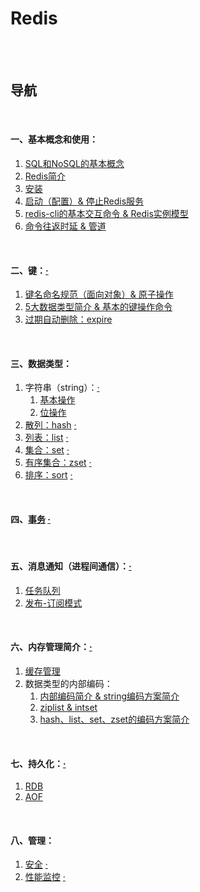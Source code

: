 # Redis

<br><br>

## 导航

<br>

#### 一、基本概念和使用：

1. [SQL和NoSQL的基本概念](基本概念和使用/SQL和NoSQL的基本概念.md#sql和nosql的基本概念)
2. [Redis简介](基本概念和使用/Redis简介.md#redis简介)
3. [安装](基本概念和使用/安装.md#安装)
4. [启动（配置）& 停止Redis服务](基本概念和使用/启动（配置）%26%20停止Redis服务.md#启动配置-停止redis服务)
5. [redis-cli的基本交互命令 & Redis实例模型](基本概念和使用/redis-cli的基本交互命令%20%26%20Redis实例模型.md#redis-cli的基本交互命令--redis实例模型)
6. [命令往返时延 & 管道](基本概念和使用/命令往返时延%20%26%20管道.md#命令往返时延--管道)

<br>

#### 二、键：[·](键/index/key.sh#L1)

1. [键名命名规范（面向对象）& 原子操作](键/键名命名规范（面向对象）%26%20原子操作.md#键名命名规范面向对象-原子操作)
2. [5大数据类型简介 & 基本的键操作命令](键/5大数据类型简介%20%26%20基本的键操作命令.md#5大数据类型简介--基本的键操作命令)
3. [过期自动删除：expire](键/过期自动删除：expire.md#过期自动删除expire)

<br>

#### 三、数据类型：

1. 字符串（string）：[·](数据类型/index/string.sh#L1)
   1. [基本操作](数据类型/字符串/基本操作.md#基本操作)
   2. [位操作](数据类型/字符串/位操作.md#位操作)
2. [散列：hash](数据类型/散列：hash.md#散列hash)  [·](数据类型/index/hash.sh#L1)
3. [列表：list](数据类型/列表：list.md#列表list)  [·](数据类型/index/list.sh#L1)
4. [集合：set](数据类型/集合：set.md#集合set)  [·](数据类型/index/set.sh#L1)
5. [有序集合：zset](数据类型/有序集合：zset.md#有序集合zset)  [·](数据类型/index/zset.sh#L1)
6. [排序：sort](数据类型/排序：sort.md#排序sort)  [·](数据类型/index/sort.sh#L1)

<br>

#### 四、[事务](事务.md#事务)  [·](index/transaction.py#L1)

<br>

#### 五、消息通知（进程间通信）：[·](消息通知（进程间通信）/index/pro-con.sh#L1)

1. [任务队列](消息通知（进程间通信）/任务队列.md#任务队列)
2. [发布-订阅模式](消息通知（进程间通信）/发布-订阅模式.md#发布-订阅模式)

<br>

#### 六、内存管理简介：[·](内存管理简介/index.sh#L1)

1. [缓存管理](内存管理简介/缓存管理.md#缓存管理)
2. 数据类型的内部编码：
   1. [内部编码简介 & string编码方案简介](内存管理简介/数据类型的内部编码/内部编码简介%20%26%20string编码方案简介.md#内部编码简介--string编码方案简介)
   2. [ziplist & intset](内存管理简介/数据类型的内部编码/ziplist%20%26%20intest.md#ziplist--intset)
   3. [hash、list、set、zset的编码方案简介](内存管理简介/数据类型的内部编码/hash、list、set、zset的编码方案简介.md#hashlistsetzset的编码方案简介)

<br>

#### 七、持久化：[·](持久化/index.sh#L1)

1. [RDB](持久化/RDB.md#rdb)
2. [AOF](持久化/AOF.md#aof)

<br>

#### 八、管理：

1. [安全](管理/安全.md#安全)  [·](管理/index/secure.sh#L1)
2. [性能监控](管理/性能监控.md#性能监控)  [·](管理/index/monitor.sh#L1)
